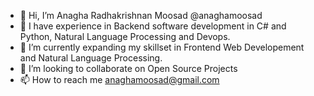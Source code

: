 - 👋 Hi, I’m Anagha Radhakrishnan Moosad @anaghamoosad
- 👀 I have experience in Backend software development in C# and Python, Natural Language Processing and Devops.
- 🌱 I’m currently expanding my skillset in Frontend Web Developement and Natural Language Processing.
- 💞️ I’m looking to collaborate on Open Source Projects
- 📫 How to reach me anaghamoosad@gmail.com

<!---
anaghamoosad/anaghamoosad is a ✨ special ✨ repository because its `README.md` (this file) appears on your GitHub profile.
You can click the Preview link to take a look at your changes.
--->
